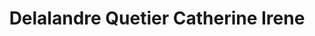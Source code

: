 ---
title: "Delalandre Quetier Catherine Irene"
url: /terrasson-lavilledieu/delalandre-quetier-catherine-irene/
shop: shop
---